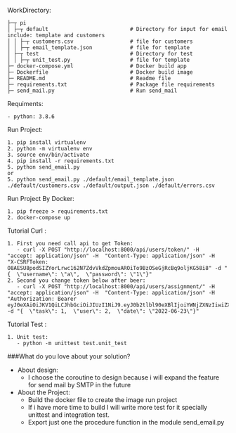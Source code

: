 WorkDirectory:


    ├─┬ pi
    │ ├─┬ default                          # Directory for input for email include: template and customers
    │ │ ├─┬ customers.csv                  # file for customers
    │ │ ├─┬ email_template.json            # file for template
    │ ├─┬ test                             # Directory for test
    │ │ ├─┬ unit_test.py                   # file for template
    ├─ docker-compose.yml                  # Docker build app
    ├─ Dockerfile                          # Docker build image
    ├─ README.md                           # Readme file 
    ├─ requirements.txt                    # Package file requirements
    ├─ send_mail.py                        # Run send_mail


Requiments:

    - python: 3.8.6

Run Project:

    1. pip install virtualenv
    2. python -m virtualenv env
    3. source env/bin/activate
    4. pip install -r requirements.txt
    5. python send_email.py
    or 
    5. python send_email.py ./default/email_template.json ./default/customers.csv ./default/output.json ./default/errors.csv

Run Project By Docker:

    1. pip freeze > requirements.txt
    2. docker-compose up

Tutorial Curl :
    
    1. First you need call api to get Token:
       - curl -X POST "http://localhost:8000/api/users/token/" -H  "accept: application/json" -H  "Content-Type: application/json" -H  "X-CSRFToken: O8AESU8podSIZYorLrwc162N7ZdvVkdZpmouAROiTo9BzOSeGjRcBq9oljKG58i8" -d "{  \"username\": \"a\",  \"password\": \"1\"}"
    2. Second you change token below after beer:
       - curl -X POST "http://localhost:8000/api/users/assignment/" -H  "accept: application/json" -H  "Content-Type: application/json" -H  "Authorization: Bearer eyJ0eXAiOiJKV1QiLCJhbGciOiJIUzI1NiJ9.eyJ0b2tlbl90eXBlIjoiYWNjZXNzIiwiZXhwIjoxNjU2MTMzNjk3LCJpYXQiOjE2NTYxMzMzOTcsImp0aSI6IjM2Y2I4ZjI5ZjU4MTQ5OTM4Zjk2MmQzY2YwN2M0M2QyIiwidXNlcl9pZCI6MX0.wdalVmB7jSka1gWiBCvtxgBqP9jrwNP6Ml9TI8SPsc4" -d "{  \"task\": 1,  \"user\": 2,  \"date\": \"2022-06-23\"}"

Tutorial Test :

    1. Unit test:
       - python -m unittest test.unit_test

###What do you love about your solution?
 - About design:
   - I choose the coroutine to design because i will expand the feature for send mail by SMTP in the future
 - About the Project:
   - Build the docker file to create the image run project
   - If i have more time to build I will write more test for it specially unittest and integration test.
   - Export just one the procedure function in the module send_email.py
 